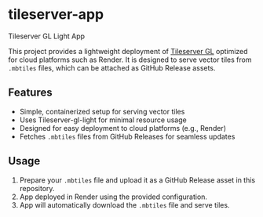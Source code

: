 # tileserver-app

Tileserver GL Light App

This project provides a lightweight deployment of [Tileserver GL](https://github.com/maptiler/tileserver-gl) optimized for cloud platforms such as Render. It is designed to serve vector tiles from `.mbtiles` files, which can be attached as GitHub Release assets.

## Features

- Simple, containerized setup for serving vector tiles
- Uses Tileserver-gl-light for minimal resource usage
- Designed for easy deployment to cloud platforms (e.g., Render)
- Fetches `.mbtiles` files from GitHub Releases for seamless updates

## Usage

1. Prepare your `.mbtiles` file and upload it as a GitHub Release asset in this repository.
2. App deployed in Render using the provided configuration.
3. App will automatically download the `.mbtiles` file and serve tiles.
